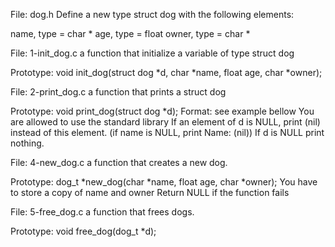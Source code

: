 File: dog.h Define a new type struct dog with the following elements:

name, type = char * age, type = float owner, type = char *

File: 1-init_dog.c a function that initialize a variable of type struct dog

Prototype: void init_dog(struct dog *d, char *name, float age, char *owner);

File: 2-print_dog.c a function that prints a struct dog

Prototype: void print_dog(struct dog *d); Format: see example bellow You are allowed to use the standard library If an element of d is NULL, print (nil) instead of this element. (if name is NULL, print Name: (nil)) If d is NULL print nothing.

File: 4-new_dog.c a function that creates a new dog.

Prototype: dog_t *new_dog(char *name, float age, char *owner); You have to store a copy of name and owner Return NULL if the function fails

File: 5-free_dog.c a function that frees dogs.

Prototype: void free_dog(dog_t *d);
